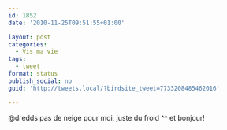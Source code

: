 ```yaml
---
id: 1852
date: '2010-11-25T09:51:55+01:00'

layout: post
categories:
  - Vis ma vie
tags:
  - tweet
format: status
publish_social: no
guid: 'http://tweets.local/?birdsite_tweet=7733208485462016'

---
```


@dredds pas de neige pour moi, juste du froid ^^ et bonjour!